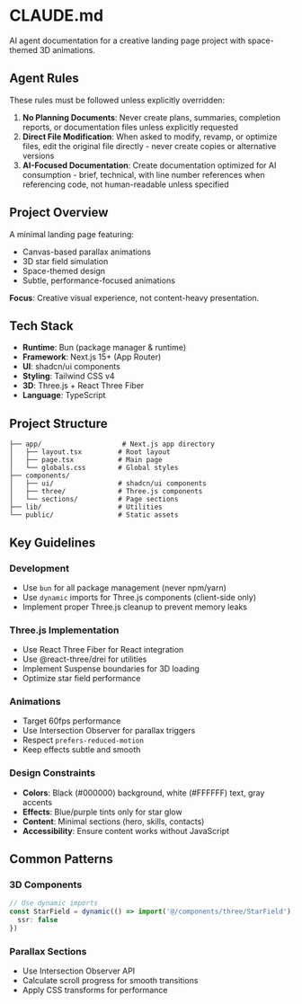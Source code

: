 # CLAUDE.md

AI agent documentation for a creative landing page project with space-themed 3D animations.

## Agent Rules

These rules must be followed unless explicitly overridden:

1. **No Planning Documents**: Never create plans, summaries, completion reports, or documentation files unless explicitly requested
2. **Direct File Modification**: When asked to modify, revamp, or optimize files, edit the original file directly - never create copies or alternative versions
3. **AI-Focused Documentation**: Create documentation optimized for AI consumption - brief, technical, with line number references when referencing code, not human-readable unless specified

## Project Overview

A minimal landing page featuring:
- Canvas-based parallax animations
- 3D star field simulation
- Space-themed design
- Subtle, performance-focused animations

**Focus**: Creative visual experience, not content-heavy presentation.

## Tech Stack

- **Runtime**: Bun (package manager & runtime)
- **Framework**: Next.js 15+ (App Router)
- **UI**: shadcn/ui components
- **Styling**: Tailwind CSS v4
- **3D**: Three.js + React Three Fiber
- **Language**: TypeScript

## Project Structure

```
├── app/                    # Next.js app directory
│   ├── layout.tsx         # Root layout
│   ├── page.tsx           # Main page
│   └── globals.css        # Global styles
├── components/
│   ├── ui/                # shadcn/ui components
│   ├── three/             # Three.js components
│   └── sections/          # Page sections
├── lib/                   # Utilities
└── public/                # Static assets
```

## Key Guidelines

### Development
- Use `bun` for all package management (never npm/yarn)
- Use `dynamic` imports for Three.js components (client-side only)
- Implement proper Three.js cleanup to prevent memory leaks

### Three.js Implementation
- Use React Three Fiber for React integration
- Use @react-three/drei for utilities
- Implement Suspense boundaries for 3D loading
- Optimize star field performance

### Animations
- Target 60fps performance
- Use Intersection Observer for parallax triggers
- Respect `prefers-reduced-motion`
- Keep effects subtle and smooth

### Design Constraints
- **Colors**: Black (#000000) background, white (#FFFFFF) text, gray accents
- **Effects**: Blue/purple tints only for star glow
- **Content**: Minimal sections (hero, skills, contacts)
- **Accessibility**: Ensure content works without JavaScript

## Common Patterns

### 3D Components
```typescript
// Use dynamic imports
const StarField = dynamic(() => import('@/components/three/StarField'), {
  ssr: false
})
```

### Parallax Sections
- Use Intersection Observer API
- Calculate scroll progress for smooth transitions
- Apply CSS transforms for performance